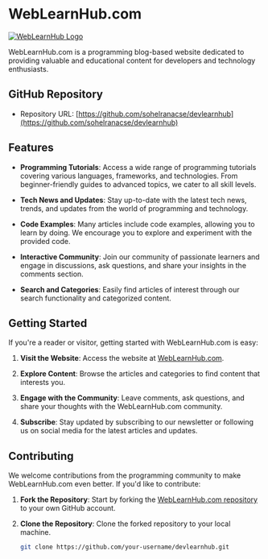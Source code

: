 # WebLearnHub.com

[![WebLearnHub Logo](https://weblearnhub.xyz/logo-dark.png)](https://weblearnhub.xyz)

WebLearnHub.com is a programming blog-based website dedicated to providing valuable and educational content for developers and technology enthusiasts.

## GitHub Repository

- Repository URL: [https://github.com/sohelranacse/devlearnhub](https://github.com/sohelranacse/devlearnhub)

## Features

- **Programming Tutorials**: Access a wide range of programming tutorials covering various languages, frameworks, and technologies. From beginner-friendly guides to advanced topics, we cater to all skill levels.

- **Tech News and Updates**: Stay up-to-date with the latest tech news, trends, and updates from the world of programming and technology.

- **Code Examples**: Many articles include code examples, allowing you to learn by doing. We encourage you to explore and experiment with the provided code.

- **Interactive Community**: Join our community of passionate learners and engage in discussions, ask questions, and share your insights in the comments section.

- **Search and Categories**: Easily find articles of interest through our search functionality and categorized content.

## Getting Started

If you're a reader or visitor, getting started with WebLearnHub.com is easy:

1. **Visit the Website**: Access the website at [WebLearnHub.com](https://weblearnhub.xyz).

2. **Explore Content**: Browse the articles and categories to find content that interests you.

3. **Engage with the Community**: Leave comments, ask questions, and share your thoughts with the WebLearnHub.com community.

4. **Subscribe**: Stay updated by subscribing to our newsletter or following us on social media for the latest articles and updates.

## Contributing

We welcome contributions from the programming community to make WebLearnHub.com even better. If you'd like to contribute:

1. **Fork the Repository**: Start by forking the [WebLearnHub.com repository](https://github.com/sohelranacse/devlearnhub) to your own GitHub account.

2. **Clone the Repository**: Clone the forked repository to your local machine.

   ```bash
   git clone https://github.com/your-username/devlearnhub.git
